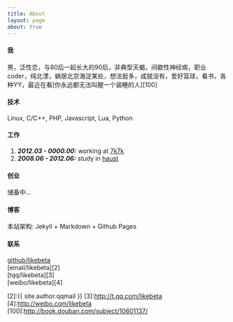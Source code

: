 ```yaml
---
title: About
layout: page
about: true
---
```


#### 我

男，泛性恋，与80后一起长大的90后，非典型天蝎，间歇性神经病，职业coder，纯北漂，蜗居北京海淀某处，想法挺多，成就没有，爱好篮球，看书，各种YY，最近在看[你永远都无法叫醒一个装睡的人][100]

#### 技术

Linux, C/C++, PHP, Javascript, Lua, Python

#### 工作

1. ***2012.03 - 0000.00:*** working at [7k7k](http://www.7k7k.com "7k7k小游戏")
2. ***2008.06 - 2012.06:*** study in [haust](http://www.haust.edu.cn "河南科技大学")

#### 创业

储备中...

#### 博客

本站架构: Jekyll + Markdown + Github Pages  

#### 联系

[github/likebeta][1]  
[email/likebeta][2]  
[tqq/likebeta][3]  
[weibo/likebeta][4]  


[1]:https://github.com/likebeta
[2]:{{ site.author.qqmail }}
[3]:http://t.qq.com/likebeta
[4]:http://weibo.com/likebeta
[100]:http://book.douban.com/subject/10601137/

